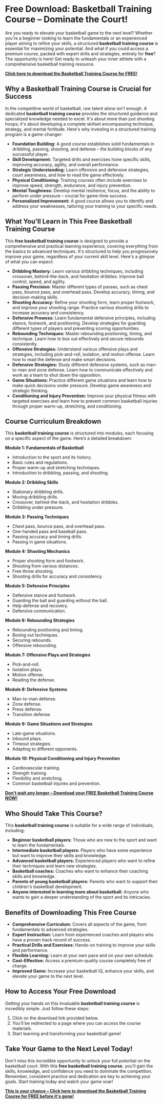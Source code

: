 # Free Download: Basketball Training Course – Dominate the Court!

Are you ready to elevate your basketball game to the next level?  Whether you're a beginner looking to learn the fundamentals or an experienced player aiming to refine your skills, a structured **basketball training course** is essential for maximizing your potential. And what if you could access a premium course, packed with expert drills and strategies, entirely for **free**?  The opportunity is here! Get ready to unleash your inner athlete with a comprehensive basketball training resource.

[**Click here to download the Basketball Training Course for FREE!**](https://udemywork.com/basketball-training-course)

## Why a Basketball Training Course is Crucial for Success

In the competitive world of basketball, raw talent alone isn't enough. A dedicated **basketball training course** provides the structured guidance and specialized knowledge needed to excel. It's about more than just shooting hoops; it's about developing a complete skillset encompassing technique, strategy, and mental fortitude.  Here's why investing in a structured training program is a game-changer:

*   **Foundation Building:**  A good course establishes solid fundamentals in dribbling, passing, shooting, and defense – the building blocks of any successful player.
*   **Skill Development:** Targeted drills and exercises hone specific skills, improving accuracy, agility, and overall performance.
*   **Strategic Understanding:**  Learn offensive and defensive strategies, court awareness, and how to read the game effectively.
*   **Physical Conditioning:**  Training courses often include exercises to improve speed, strength, endurance, and injury prevention.
*   **Mental Toughness:**  Develop mental resilience, focus, and the ability to perform under pressure – crucial for game-time success.
*   **Personalized Improvement:**  A good course allows you to identify and address your weaknesses, tailoring your training to your specific needs.

## What You'll Learn in This Free Basketball Training Course

This **free basketball training course** is designed to provide a comprehensive and practical learning experience, covering everything from the basics to advanced techniques. It's structured to help you progressively improve your game, regardless of your current skill level. Here's a glimpse of what you can expect:

*   **Dribbling Mastery:**  Learn various dribbling techniques, including crossover, behind-the-back, and hesitation dribbles. Improve ball control, speed, and agility.
*   **Passing Precision:**  Master different types of passes, such as chest pass, bounce pass, and overhead pass. Develop accuracy, timing, and decision-making skills.
*   **Shooting Accuracy:**  Refine your shooting form, learn proper footwork, and improve your shooting range. Practice various shooting drills to increase accuracy and consistency.
*   **Defensive Prowess:**  Learn fundamental defensive principles, including stance, footwork, and positioning. Develop strategies for guarding different types of players and preventing scoring opportunities.
*   **Rebounding Techniques:**  Master rebounding positioning, timing, and technique. Learn how to box out effectively and secure rebounds consistently.
*   **Offensive Strategies:** Understand various offensive plays and strategies, including pick-and-roll, isolation, and motion offense. Learn how to read the defense and make smart decisions.
*   **Defensive Strategies:** Study different defensive systems, such as man-to-man and zone defense. Learn how to communicate effectively and work as a team to shut down the opposition.
*   **Game Situations:** Practice different game situations and learn how to make quick decisions under pressure. Develop game awareness and strategic thinking.
*   **Conditioning and Injury Prevention:**  Improve your physical fitness with targeted exercises and learn how to prevent common basketball injuries through proper warm-up, stretching, and conditioning.

## Course Curriculum Breakdown

This **basketball training course** is structured into modules, each focusing on a specific aspect of the game. Here’s a detailed breakdown:

**Module 1: Fundamentals of Basketball**

*   Introduction to the sport and its history.
*   Basic rules and regulations.
*   Proper warm-up and stretching techniques.
*   Introduction to dribbling, passing, and shooting.

**Module 2: Dribbling Skills**

*   Stationary dribbling drills.
*   Moving dribbling drills.
*   Crossover, behind-the-back, and hesitation dribbles.
*   Dribbling under pressure.

**Module 3: Passing Techniques**

*   Chest pass, bounce pass, and overhead pass.
*   One-handed pass and baseball pass.
*   Passing accuracy and timing drills.
*   Passing in game situations.

**Module 4: Shooting Mechanics**

*   Proper shooting form and footwork.
*   Shooting from various distances.
*   Free throw shooting.
*   Shooting drills for accuracy and consistency.

**Module 5: Defensive Principles**

*   Defensive stance and footwork.
*   Guarding the ball and guarding without the ball.
*   Help defense and recovery.
*   Defensive communication.

**Module 6: Rebounding Strategies**

*   Rebounding positioning and timing.
*   Boxing out techniques.
*   Securing rebounds.
*   Offensive rebounding.

**Module 7: Offensive Plays and Strategies**

*   Pick-and-roll.
*   Isolation plays.
*   Motion offense.
*   Reading the defense.

**Module 8: Defensive Systems**

*   Man-to-man defense.
*   Zone defense.
*   Press defense.
*   Transition defense.

**Module 9: Game Situations and Strategies**

*   Late-game situations.
*   Inbound plays.
*   Timeout strategies.
*   Adapting to different opponents.

**Module 10: Physical Conditioning and Injury Prevention**

*   Cardiovascular training.
*   Strength training.
*   Flexibility and stretching.
*   Common basketball injuries and prevention.

[**Don't wait any longer – Download your FREE Basketball Training Course NOW!**](https://udemywork.com/basketball-training-course)

## Who Should Take This Course?

This **basketball training course** is suitable for a wide range of individuals, including:

*   **Beginner basketball players:**  Those who are new to the sport and want to learn the fundamentals.
*   **Intermediate basketball players:**  Players who have some experience but want to improve their skills and knowledge.
*   **Advanced basketball players:**  Experienced players who want to refine their techniques and learn new strategies.
*   **Basketball coaches:**  Coaches who want to enhance their coaching skills and knowledge.
*   **Parents of young basketball players:** Parents who want to support their children's basketball development.
*   **Anyone interested in learning more about basketball:**  Anyone who wants to gain a deeper understanding of the sport and its intricacies.

## Benefits of Downloading This Free Course

*   **Comprehensive Curriculum:**  Covers all aspects of the game, from fundamentals to advanced strategies.
*   **Expert Instruction:**  Learn from experienced coaches and players who have a proven track record of success.
*   **Practical Drills and Exercises:**  Hands-on training to improve your skills and performance.
*   **Flexible Learning:**  Learn at your own pace and on your own schedule.
*   **Cost-Effective:**  Access a premium-quality course completely free of charge.
*   **Improved Game:**  Increase your basketball IQ, enhance your skills, and elevate your game to the next level.

## How to Access Your Free Download

Getting your hands on this invaluable **basketball training course** is incredibly simple. Just follow these steps:

1.  Click on the download link provided below.
2.  You'll be redirected to a page where you can access the course materials.
3.  Start learning and transforming your basketball game!

## Take Your Game to the Next Level Today!

Don't miss this incredible opportunity to unlock your full potential on the basketball court. With this **free basketball training course**, you'll gain the skills, knowledge, and confidence you need to dominate the competition.  Remember, consistent practice and dedication are key to achieving your goals. Start training today and watch your game soar!

[**This is your chance – Click here to download the Basketball Training Course for FREE before it's gone!**](https://udemywork.com/basketball-training-course)
